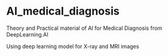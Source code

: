 # AI_medical_diagnosis

Theory and Practical material of AI for Medical Diagnosis from DeepLearning.AI

Using deep learning model for X-ray and MRI images
